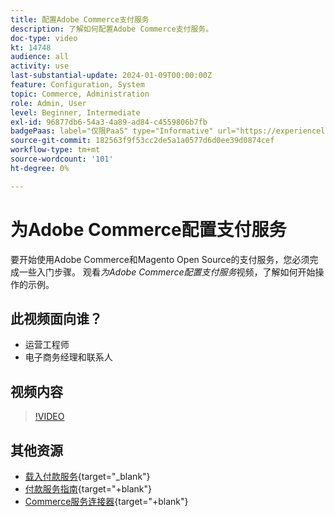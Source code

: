 ```yaml
---
title: 配置Adobe Commerce支付服务
description: 了解如何配置Adobe Commerce支付服务。
doc-type: video
kt: 14748
audience: all
activity: use
last-substantial-update: 2024-01-09T00:00:00Z
feature: Configuration, System
topic: Commerce, Administration
role: Admin, User
level: Beginner, Intermediate
exl-id: 96877db6-54a3-4a89-ad84-c4559806b7fb
badgePaas: label="仅限PaaS" type="Informative" url="https://experienceleague.adobe.com/en/docs/commerce/user-guides/product-solutions" tooltip="仅适用于云项目(Adobe管理的PaaS基础架构)和内部部署项目上的Adobe Commerce 。"
source-git-commit: 182563f9f53cc2de5a1a0577d6d0ee39d0874cef
workflow-type: tm+mt
source-wordcount: '101'
ht-degree: 0%

---
```


# 为Adobe Commerce配置支付服务

要开始使用Adobe Commerce和Magento Open Source的支付服务，您必须完成一些入门步骤。 观看&#x200B;_为Adobe Commerce配置支付服务_&#x200B;视频，了解如何开始操作的示例。

## 此视频面向谁？

- 运营工程师
- 电子商务经理和联系人

## 视频内容

>[!VIDEO](https://video.tv.adobe.com/v/3425957?learn=on)

## 其他资源

- [载入付款服务](https://experienceleague.adobe.com/docs/commerce-merchant-services/payment-services/get-started/onboard.html){target="_blank"}
- [付款服务指南](https://experienceleague.adobe.com/docs/commerce-merchant-services/payment-services/guide-overview.html){target="+blank"}
- [Commerce服务连接器](https://experienceleague.adobe.com/docs/commerce-merchant-services/user-guides/integration-services/saas.html){target="+blank"}
